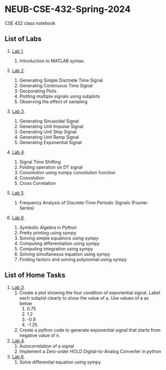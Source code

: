 # NEUB-CSE-432-Spring-2024
CSE 432 class notebook

## List of Labs
1. [Lab 1](https://github.com/shparvez001/NEUB-CSE-432-Spring-2024/tree/main/Lab%201.md).
	1. Introduction to MATLAB syntax.


2. [Lab 2](https://github.com/shparvez001/NEUB-CSE-432-Spring-2024/tree/main/CSE-432-2401-Lab-02.ipynb).
	1. Generating Simple Disctrete Time Signal
    2. Generating Continuous Time Signal
    3. Decporating Plots
    4. Plotting multiple signals using subplots
    5. Observing the effect of sampling

3. [Lab 3](https://github.com/shparvez001/NEUB-CSE-432-Spring-2024/tree/main/CSE-432-2401-Lab-03.ipynb).
    1. Generating Sinusoidal Signal
    2. Generating Unit Impulse Signal
    3. Generating Unit Step Signal
    4. Generating Unit Ramp Signal
    5. Generating Exponential Signal

4. [Lab 4](https://github.com/shparvez001/NEUB-CSE-432-Spring-2024/tree/main/CSE-432-2401-Lab-04.ipynb).
    1. Signal Time Shifting
    2. Folding operation on DT signal
    3. Convolution using numpy convolution function
    4. Convolution
    5. Cross Correlation
5. [Lab 5](https://github.com/shparvez001/NEUB-CSE-432-Spring-2024/tree/main/CSE-432-2401-Lab-05.ipynb).
    1. Frequency Analysis of Discrete-Time Periodic Signals (Fourier Series)    
6. [Lab 6](https://github.com/shparvez001/NEUB-CSE-432-Spring-2024/tree/main/CSE-432-2401-Lab-06.ipynb).
    1. Symbolic Algebra in Python
    2. Pretty printing using sympy
    3. Solving simple equations using sympy
    4. Computing differentiation using sympy
    5. Computing integration using sympy
    6. Solving simultaneous equation using sympy
    7. Finding factors and solving polynomial using sympy


 ## List of Home Tasks
 1. [Lab 3](https://github.com/shparvez001/NEUB-CSE-432-Spring-2024/tree/main/CSE-432-2401-Lab-03.ipynb).
    1. Create a plot showing the four condition of exponential signal. Label each subplot clearly to show the value of a. Use values of a as below
        1. 0.75
        2. 1.2
        3. -0.9
        4. -1.25
    2. Create a python code to generate exponential signal that starts from negative value of n.
2. [Lab 4](https://github.com/shparvez001/NEUB-CSE-432-Spring-2024/tree/main/CSE-432-2401-Lab-04.ipynb).
    1. Autocorrelation of a signal
    2. Implement a Zero-order HOLD Digital-to-Analog Converter in python
3. [Lab 6](https://github.com/shparvez001/NEUB-CSE-432-Spring-2024/tree/main/CSE-432-2401-Lab-06.ipynb).
    1. Solve differential equation using sympy 